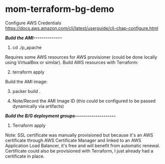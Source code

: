 # mom-terraform-bg-demo
Configure AWS Credentials
https://docs.aws.amazon.com/cli/latest/userguide/cli-chap-configure.html

***Build the AMI--------------***<br>

  1. cd ./p_apache

Requires some AWS resources for AWS provisioner (could be done locally using VirtualBox or similar). Build AWS resources with Terraform:<br>

  2. terraform apply

Build the AMI image:<br>

  3. packer build .

  5. Note/Record the AMI Image ID (this could be configured to be passed dynamically via artifacts)

***Build the B/G deployment groups--------------------***<br>

  1. Terraform apply
 
Note:
SSL certificate was manually provisioned but because it's an AWS certificate through AWS Certificate Manager and linked to an AWS Application Load Balancer, it's free and will benefit from automatic renewal.
Certificate could also be provisioned with Terraform, I just already had a certificate in place.
